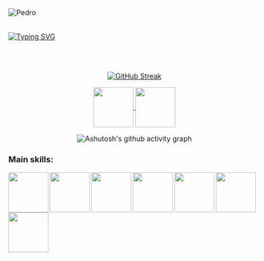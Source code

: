 

<img src="https://capsule-render.vercel.app/api?type=cylinder&height=163&color=gradient&text=Welcome!&textBg=false&fontColor=FFFFFF&fontAlign=50" alt="Pedro">

<br>
<br> 

[![Typing SVG](https://readme-typing-svg.herokuapp.com?font=Roboto-mono+Code&weight=300&size=50&duration=4000&pause=1000&color=F7F7F7&center=true&vCenter=true&random=false&width=1000&lines=Hello!+My+name+is+Pedro;I'm+a+FullStack+developer)](https://git.io/typing-svg)

<br>
<br>


<div align="center">
  
[![GitHub Streak](https://github-readme-streak-stats.herokuapp.com?user=pedr0santos&theme=tokyonight&locale=pt_BR&card_width=900)](https://git.io/streak-stats)

</div>


<div align="center"> 
<a href="mailto:cmp.1a.caroline@gmail.com">
<img align="center"  height="80" width="80" src="https://github.com/carolbarbosa101/carolbarbosa101/assets/44561610/2856fdde-3200-4398-8290-a0e45d3a35a0">
</a>


<a  href="https://www.linkedin.com/in/carolbarbosa/" target=_blank>
<img align="center"  height="80" width="80" src="https://github.com/carolbarbosa101/carolbarbosa101/assets/44561610/bc26a6f8-f0d3-4f15-82e1-55680c48f269">
</a>

</div>

<div align="center" >
   
![Ashutosh's github activity graph](https://ssr-contributions-svg.vercel.app/_/carolbarbosa101?chart=3dbar&gap=0.6&scale=2&flatten=2&animation=wave&animation_duration=1&animation_delay=0.05&animation_amplitude=20&animation_frequency=0.5&animation_wave_center=10_0&format=svg&weeks=30&theme=purple) 

</div>


### Main skills:
<div align="center"> 

<img align="left" height="80" width="80" src="https://github.com/user-attachments/assets/3b3ad850-fce0-42ca-913f-31748d86a8f2">
<img align="left" height="80" width="80" src="https://github.com/user-attachments/assets/88502bf7-7e64-4800-a93c-31a252dff2bc">

<img align="left"  height="80" width="80" src="https://github.com/carolbarbosa101/carolbarbosa101/assets/44561610/b8182e38-59d0-4707-96dd-57781d7fa0cd">


<img align="left"  height="80" width="80" src="https://github.com/carolbarbosa101/carolbarbosa101/assets/44561610/2a52f515-32c0-419a-8550-d196743d93dd">

<img align="left"  height="80" width="80" src="https://github.com/user-attachments/assets/83ce64c3-ee31-47b2-9aec-17bcfcac4f45">

<img align="left"  height="80" width="80" src="https://github.com/carolbarbosa101/carolbarbosa101/assets/44561610/bea3fe91-c320-4c5f-918e-fa6abe8ec1cc">

<img align="left"  height="80" width="80" src="https://github.com/carolbarbosa101/carolbarbosa101/assets/44561610/5d7b8d42-878a-4d07-aebc-f2af02475be6">

</div>












